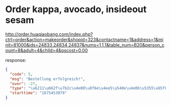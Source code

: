# Order kappa, avocado, insideout sesam

http://order.huaqiaobang.com/index.php?ctrl=order&action=makeorder&shopid=323&contactname=1&address=1&minit=81000&ids=24833,24834,24837&nums=1,1,1&table_num=B20&person_count=8&adult=4&child=4&pscost=0.00

response:

```json
{
  "code": 5,
  "msg": "Bestellung erfolgreich!",
  "over": -27,
  "type": "\u6211\u662f\u7b2c\u4e00\u8f6e\u4ee5\u540e\u4e0b\u5355\u65f6\u95f4\u5c0f\u4e8e\u9650\u5236!",
  "starttime": "1675453079"
}
```
